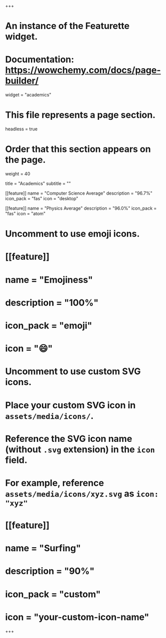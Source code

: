 +++
# An instance of the Featurette widget.
# Documentation: https://wowchemy.com/docs/page-builder/
widget = "academics"

# This file represents a page section.
headless = true

# Order that this section appears on the page.
weight = 40

title = "Academics"
subtitle = ""

[[feature]]
name = "Computer Science Average"
description = "96.7%"
icon_pack = "fas"
icon = "desktop"

[[feature]]
name = "Physics Average"
description = "96.0%"
icon_pack = "fas"
icon = "atom"
# Uncomment to use emoji icons.
# [[feature]]
# name = "Emojiness"
# description = "100%"
# icon_pack = "emoji"
# icon = ":smile:"

# Uncomment to use custom SVG icons.
# Place your custom SVG icon in `assets/media/icons/`.
# Reference the SVG icon name (without `.svg` extension) in the `icon` field.
# For example, reference `assets/media/icons/xyz.svg` as `icon: "xyz"`
# [[feature]]
# name = "Surfing"
# description = "90%"
# icon_pack = "custom"
# icon = "your-custom-icon-name"
+++
